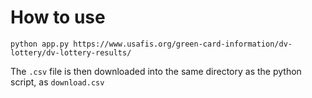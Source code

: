 # How to use

`python app.py https://www.usafis.org/green-card-information/dv-lottery/dv-lottery-results/`

The `.csv` file is then downloaded into the same directory as the python script, as `download.csv`
